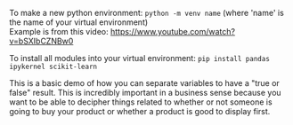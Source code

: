 To make a new python environment: `python -m venv name` (where 'name' is the name of your virtual environment) <br>
Example is from this video: https://www.youtube.com/watch?v=bSXIbCZNBw0<br>

To install all modules into your virtual environment: `pip install pandas ipykernel scikit-learn`<br>

This is a basic demo of how you can separate variables to have a "true or false" result. This is incredibly important in a business sense because you want to be able to decipher things related to whether or not someone is going to buy your product or whether a product is good to display first.